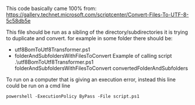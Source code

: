
This code basically came 100% from: https://gallery.technet.microsoft.com/scriptcenter/Convert-Files-To-UTF-8-5c58db5e

This file should be run as a sibling of the directory/subdirectories it is trying to duplicate and convert.
for example in some folder there should be:
- utf8BomToUtf8Transformer.ps1
- folderAndSubfoldersWithFilesToConvert
Example of calling script
.\utf8BomToUtf8Transformer.ps1 folderAndSubfoldersWithFilesToConvert convertedFolderAndSubfolders




To run on a computer that is giving an execution error, instead this line could be run on a cmd line
```
powershell -ExecutionPolicy ByPass -File script.ps1
```
